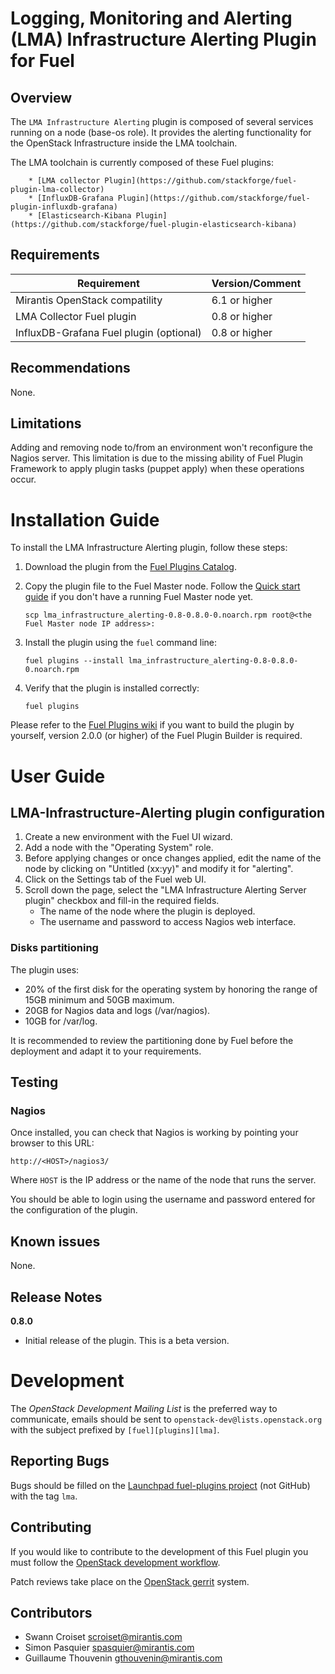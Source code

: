 Logging, Monitoring and Alerting (LMA) Infrastructure Alerting Plugin for Fuel
==============================================================================

Overview
--------

The `LMA Infrastructure Alerting` plugin is composed of several services
running on a node (base-os role). It provides the alerting functionality for
the OpenStack Infrastructure inside the LMA toolchain.

The LMA toolchain is currently composed of these Fuel plugins:

        * [LMA collector Plugin](https://github.com/stackforge/fuel-plugin-lma-collector)
        * [InfluxDB-Grafana Plugin](https://github.com/stackforge/fuel-plugin-influxdb-grafana)
        * [Elasticsearch-Kibana Plugin](https://github.com/stackforge/fuel-plugin-elasticsearch-kibana)

Requirements
------------

| Requirement                               | Version/Comment  |
| ----------------------------------------- | -----------------|
| Mirantis OpenStack compatility            | 6.1 or higher    |
| LMA Collector Fuel plugin                 | 0.8 or higher    |
| InfluxDB-Grafana Fuel plugin (optional)   | 0.8 or higher    |

Recommendations
---------------

None.

Limitations
-----------

Adding and removing node to/from an environment won't reconfigure the Nagios
server.
This limitation is due to the missing ability of Fuel Plugin Framework to apply
plugin tasks (puppet apply) when these operations occur.

Installation Guide
==================

To install the LMA Infrastructure Alerting plugin, follow these steps:

1. Download the plugin from the [Fuel Plugins
   Catalog](https://software.mirantis.com/download-mirantis-openstack-fuel-plug-ins/).

2. Copy the plugin file to the Fuel Master node. Follow the [Quick start
   guide](https://software.mirantis.com/quick-start/) if you don't have a running
   Fuel Master node yet.

   ```
   scp lma_infrastructure_alerting-0.8-0.8.0-0.noarch.rpm root@<the Fuel Master node IP address>:
   ```

3. Install the plugin using the `fuel` command line:

   ```
   fuel plugins --install lma_infrastructure_alerting-0.8-0.8.0-0.noarch.rpm
   ```

4. Verify that the plugin is installed correctly:

   ```
   fuel plugins
   ```

Please refer to the [Fuel Plugins wiki](https://wiki.openstack.org/wiki/Fuel/Plugins)
if you want to build the plugin by yourself, version 2.0.0 (or higher) of the Fuel
Plugin Builder is required.

User Guide
==========

**LMA-Infrastructure-Alerting** plugin configuration
----------------------------------------------------

1. Create a new environment with the Fuel UI wizard.
2. Add a node with the "Operating System" role.
3. Before applying changes or once changes applied, edit the name of the node by
   clicking on "Untitled (xx:yy)" and modify it for "alerting".
4. Click on the Settings tab of the Fuel web UI.
5. Scroll down the page, select the "LMA Infrastructure Alerting Server plugin"
   checkbox and fill-in the required fields.
    - The name of the node where the plugin is deployed.
    - The username and password to access Nagios web interface.

### Disks partitioning
The plugin uses:

- 20% of the first disk for the operating system by honoring the range of
  15GB minimum and 50GB maximum.
- 20GB for Nagios data and logs (/var/nagios).
- 10GB for /var/log.

It is recommended to review the partitioning done by Fuel before the deployment
and adapt it to your requirements.

Testing
-------

### Nagios

Once installed, you can check that Nagios is working by pointing your browser
to this URL:

```
http://<HOST>/nagios3/
```

Where `HOST` is the IP address or the name of the node that runs the server.

You should be able to login using the username and password entered for the
configuration of the plugin.

Known issues
------------

None.

Release Notes
-------------

**0.8.0**

* Initial release of the plugin. This is a beta version.


Development
===========

The *OpenStack Development Mailing List* is the preferred way to communicate,
emails should be sent to `openstack-dev@lists.openstack.org` with the subject
prefixed by `[fuel][plugins][lma]`.

Reporting Bugs
--------------

Bugs should be filled on the [Launchpad fuel-plugins project](
https://bugs.launchpad.net/fuel-plugins) (not GitHub) with the tag `lma`.


Contributing
------------

If you would like to contribute to the development of this Fuel plugin you must
follow the [OpenStack development workflow](
http://docs.openstack.org/infra/manual/developers.html#development-workflow).

Patch reviews take place on the [OpenStack gerrit](
https://review.openstack.org/#/q/status:open+project:stackforge/fuel-plugin-lma-infrastructure-alerting,n,z)
system.

Contributors
------------

* Swann Croiset <scroiset@mirantis.com>
* Simon Pasquier <spasquier@mirantis.com>
* Guillaume Thouvenin <gthouvenin@mirantis.com>
